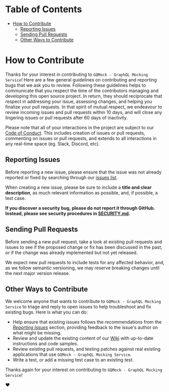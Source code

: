 # Table of Contents

<!-- START doctoc generated TOC please keep comment here to allow auto update -->
<!-- DON'T EDIT THIS SECTION, INSTEAD RE-RUN doctoc TO UPDATE -->

- [How to Contribute](#how-to-contribute)
  - [Reporting Issues](#reporting-issues)
  - [Sending Pull Requests](#sending-pull-requests)
  - [Other Ways to Contribute](#other-ways-to-contribute)

<!-- END doctoc generated TOC please keep comment here to allow auto update -->

# How to Contribute

Thanks for your interest in contributing to `GQMock - GraphQL Mocking Service`!
Here are a few general guidelines on contributing and reporting bugs that we ask
you to review. Following these guidelines helps to communicate that you respect
the time of the contributors managing and developing this open source project.
In return, they should reciprocate that respect in addressing your issue,
assessing changes, and helping you finalize your pull requests. In that spirit
of mutual respect, we endeavour to review incoming issues and pull requests
within 10 days, and will close any lingering issues or pull requests after 60
days of inactivity.

Please note that all of your interactions in the project are subject to our
[Code of Conduct](CODE_OF_CONDUCT.md). This includes creation of issues or pull
requests, commenting on issues or pull requests, and extends to all interactions
in any real-time space (eg. Slack, Discord, etc).

## Reporting Issues

Before reporting a new issue, please ensure that the issue was not already
reported or fixed by searching through our
[issues list](https://github.com/wayfair-incubator/gqmock/issues).

When creating a new issue, please be sure to include a **title and clear
description**, as much relevant information as possible, and, if possible, a
test case.

**If you discover a security bug, please do not report it through GitHub.
Instead, please see security procedures in [SECURITY.md](SECURITY.md).**

## Sending Pull Requests

Before sending a new pull request, take a look at existing pull requests and
issues to see if the proposed change or fix has been discussed in the past, or
if the change was already implemented but not yet released.

We expect new pull requests to include tests for any affected behavior, and, as
we follow semantic versioning, we may reserve breaking changes until the next
major version release.

## Other Ways to Contribute

We welcome anyone that wants to contribute to `GQMock - GraphQL Mocking Service`
to triage and reply to open issues to help troubleshoot and fix existing bugs.
Here is what you can do:

- Help ensure that existing issues follows the recommendations from the
  _[Reporting Issues](#reporting-issues)_ section, providing feedback to the
  issue's author on what might be missing.
- Review and update the existing content of our
  [Wiki](https://github.com/wayfair-incubator/gqmock/wiki) with up-to-date
  instructions and code samples.
- Review existing pull requests, and testing patches against real existing
  applications that use `GQMock - GraphQL Mocking Service`.
- Write a test, or add a missing test case to an existing test.

Thanks again for your interest on contributing to
`GQMock - GraphQL Mocking Service`!

:heart:
